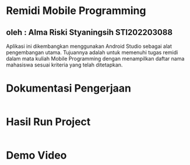 # Remidi Mobile Programming
## oleh : Alma Riski Styaningsih STI202203088
Aplikasi ini dikembangkan menggunakan Android Studio sebagai alat pengembangan utama.
Tujuannya adalah untuk memenuhi tugas remidi dalam mata kuliah Mobile Programming 
dengan menampilkan daftar nama mahasiswa sesuai kriteria yang telah ditetapkan.

# Dokumentasi Pengerjaan
![]()
# Hasil Run Project
![]()
# Demo Video
![]()
